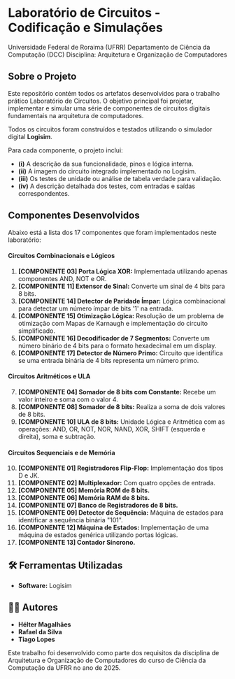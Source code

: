 # Laboratório de Circuitos - Codificação e Simulações

Universidade Federal de Roraima (UFRR)
Departamento de Ciência da Computação (DCC)
Disciplina: Arquitetura e Organização de Computadores

##  Sobre o Projeto

Este repositório contém todos os artefatos desenvolvidos para o trabalho prático Laboratório de Circuitos.
O objetivo principal foi projetar, implementar e simular uma série de componentes de circuitos digitais fundamentais na arquitetura de computadores.

Todos os circuitos foram construídos e testados utilizando o simulador digital **Logisim**.

Para cada componente, o projeto inclui:
- **(i)** A descrição da sua funcionalidade, pinos e lógica interna.
- **(ii)** A imagem do circuito integrado implementado no Logisim.
- **(iii)** Os testes de unidade ou análise de tabela verdade para validação.
- **(iv)** A descrição detalhada dos testes, com entradas e saídas correspondentes.

##  Componentes Desenvolvidos

Abaixo está a lista dos 17 componentes que foram implementados neste laboratório:

#### Circuitos Combinacionais e Lógicos
1.  **[COMPONENTE 03] Porta Lógica XOR:** Implementada utilizando apenas componentes AND, NOT e OR.
2.  **[COMPONENTE 11] Extensor de Sinal:** Converte um sinal de 4 bits para 8 bits.
3.  **[COMPONENTE 14] Detector de Paridade Ímpar:** Lógica combinacional para detectar um número ímpar de bits '1' na entrada.
4.  **[COMPONENTE 15] Otimização Lógica:** Resolução de um problema de otimização com Mapas de Karnaugh e implementação do circuito simplificado.
5.  **[COMPONENTE 16] Decodificador de 7 Segmentos:** Converte um número binário de 4 bits para o formato hexadecimal em um display.
6.  **[COMPONENTE 17] Detector de Número Primo:** Circuito que identifica se uma entrada binária de 4 bits representa um número primo.

#### Circuitos Aritméticos e ULA
7.  **[COMPONENTE 04] Somador de 8 bits com Constante:** Recebe um valor inteiro e soma com o valor 4.
8.  **[COMPONENTE 08] Somador de 8 bits:** Realiza a soma de dois valores de 8 bits.
9.  **[COMPONENTE 10] ULA de 8 bits:** Unidade Lógica e Aritmética com as operações: AND, OR, NOT, NOR, NAND, XOR, SHIFT (esquerda e direita), soma e subtração.

#### Circuitos Sequenciais e de Memória
10. **[COMPONENTE 01] Registradores Flip-Flop:** Implementação dos tipos D e JK.
11. **[COMPONENTE 02] Multiplexador:** Com quatro opções de entrada.
12. **[COMPONENTE 05] Memória ROM de 8 bits.**
13. **[COMPONENTE 06] Memória RAM de 8 bits.**
14. **[COMPONENTE 07] Banco de Registradores de 8 bits.**
15. **[COMPONENTE 09] Detector de Sequência:** Máquina de estados para identificar a sequência binária "101".
16. **[COMPONENTE 12] Máquina de Estados:** Implementação de uma máquina de estados genérica utilizando portas lógicas.
17. **[COMPONENTE 13] Contador Síncrono.**


## 🛠️ Ferramentas Utilizadas

* **Software:** Logisim

## 👨‍💻 Autores

* **Hélter Magalhães**
* **Rafael da Silva**
* **Tiago Lopes**


Este trabalho foi desenvolvido como parte dos requisitos da disciplina de Arquitetura e Organização de Computadores do curso de Ciência da Computação da UFRR no ano de 2025.

